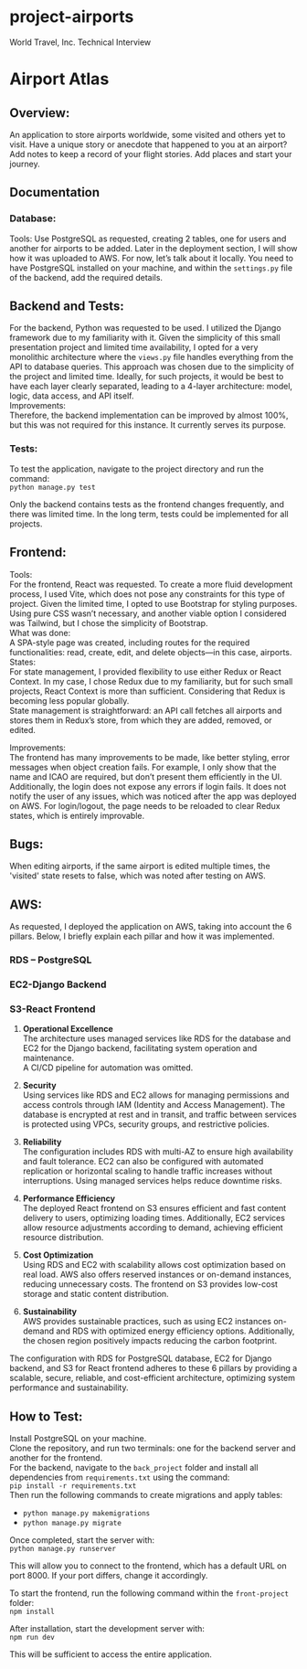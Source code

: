 # project-airports
World Travel, Inc. Technical Interview

# Airport Atlas

## Overview:
An application to store airports worldwide, some visited and others yet to visit. Have a unique story or anecdote that happened to you at an airport? Add notes to keep a record of your flight stories. Add places and start your journey.

## Documentation
### Database:
Tools:
Use PostgreSQL as requested, creating 2 tables, one for users and another for airports to be added. Later in the deployment section, I will show how it was uploaded to AWS. For now, let’s talk about it locally. You need to have PostgreSQL installed on your machine, and within the `settings.py` file of the backend, add the required details.

## Backend and Tests:

For the backend, Python was requested to be used. I utilized the Django framework due to my familiarity with it. Given the simplicity of this small presentation project and limited time availability, I opted for a very monolithic architecture where the `views.py` file handles everything from the API to database queries. This approach was chosen due to the simplicity of the project and limited time. Ideally, for such projects, it would be best to have each layer clearly separated, leading to a 4-layer architecture: model, logic, data access, and API itself.  
Improvements:  
Therefore, the backend implementation can be improved by almost 100%, but this was not required for this instance. It currently serves its purpose.

### Tests:  
To test the application, navigate to the project directory and run the command:  
`python manage.py test`

Only the backend contains tests as the frontend changes frequently, and there was limited time. In the long term, tests could be implemented for all projects.

## Frontend:

Tools:  
For the frontend, React was requested. To create a more fluid development process, I used Vite, which does not pose any constraints for this type of project. Given the limited time, I opted to use Bootstrap for styling purposes. Using pure CSS wasn’t necessary, and another viable option I considered was Tailwind, but I chose the simplicity of Bootstrap.  
What was done:  
A SPA-style page was created, including routes for the required functionalities: read, create, edit, and delete objects—in this case, airports.  
States:  
For state management, I provided flexibility to use either Redux or React Context. In my case, I chose Redux due to my familiarity, but for such small projects, React Context is more than sufficient. Considering that Redux is becoming less popular globally.  
State management is straightforward: an API call fetches all airports and stores them in Redux’s store, from which they are added, removed, or edited.

Improvements:  
The frontend has many improvements to be made, like better styling, error messages when object creation fails. For example, I only show that the name and ICAO are required, but don’t present them efficiently in the UI. Additionally, the login does not expose any errors if login fails. It does not notify the user of any issues, which was noticed after the app was deployed on AWS. For login/logout, the page needs to be reloaded to clear Redux states, which is entirely improvable.

## Bugs:  
When editing airports, if the same airport is edited multiple times, the 'visited' state resets to false, which was noted after testing on AWS.

## AWS:
As requested, I deployed the application on AWS, taking into account the 6 pillars. Below, I briefly explain each pillar and how it was implemented.  
### RDS – PostgreSQL  
### EC2-Django Backend  
### S3-React Frontend  
1. **Operational Excellence**  
The architecture uses managed services like RDS for the database and EC2 for the Django backend, facilitating system operation and maintenance.  
A CI/CD pipeline for automation was omitted.

2. **Security**  
Using services like RDS and EC2 allows for managing permissions and access controls through IAM (Identity and Access Management). The database is encrypted at rest and in transit, and traffic between services is protected using VPCs, security groups, and restrictive policies.

3. **Reliability**  
The configuration includes RDS with multi-AZ to ensure high availability and fault tolerance. EC2 can also be configured with automated replication or horizontal scaling to handle traffic increases without interruptions. Using managed services helps reduce downtime risks.

4. **Performance Efficiency**  
The deployed React frontend on S3 ensures efficient and fast content delivery to users, optimizing loading times. Additionally, EC2 services allow resource adjustments according to demand, achieving efficient resource distribution.

5. **Cost Optimization**  
Using RDS and EC2 with scalability allows cost optimization based on real load. AWS also offers reserved instances or on-demand instances, reducing unnecessary costs. The frontend on S3 provides low-cost storage and static content distribution.

6. **Sustainability**  
AWS provides sustainable practices, such as using EC2 instances on-demand and RDS with optimized energy efficiency options. Additionally, the chosen region positively impacts reducing the carbon footprint.

The configuration with RDS for PostgreSQL database, EC2 for Django backend, and S3 for React frontend adheres to these 6 pillars by providing a scalable, secure, reliable, and cost-efficient architecture, optimizing system performance and sustainability.

## How to Test:
Install PostgreSQL on your machine.  
Clone the repository, and run two terminals: one for the backend server and another for the frontend.  
For the backend, navigate to the `back_project` folder and install all dependencies from `requirements.txt` using the command:  
`pip install -r requirements.txt`  
Then run the following commands to create migrations and apply tables:  

- `python manage.py makemigrations`  
- `python manage.py migrate`

Once completed, start the server with:  
`python manage.py runserver`  

This will allow you to connect to the frontend, which has a default URL on port 8000. If your port differs, change it accordingly.

To start the frontend, run the following command within the `front-project` folder:  
`npm install`  

After installation, start the development server with:  
`npm run dev`

This will be sufficient to access the entire application.
